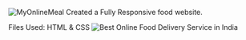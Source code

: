 ![MyOnlineMeal](https://user-images.githubusercontent.com/87966154/128669508-c95247de-adb5-453e-b929-1bde3b4742f5.png)
Created a Fully Responsive food website. 

Files Used:
HTML & CSS
![Best Online Food Delivery Service in India](https://user-images.githubusercontent.com/87966154/128669570-2c0d6a8c-0d83-4677-b86c-e5419ca9ebe6.png)


